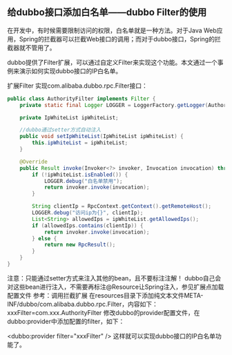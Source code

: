 ## 给dubbo接口添加白名单——dubbo Filter的使用

在开发中，有时候需要限制访问的权限，白名单就是一种方法。对于Java Web应用，Spring的拦截器可以拦截Web接口的调用；而对于dubbo接口，Spring的拦截器就不管用了。

dubbo提供了Filter扩展，可以通过自定义Filter来实现这个功能。本文通过一个事例来演示如何实现dubbo接口的IP白名单。

扩展Filter
实现com.alibaba.dubbo.rpc.Filter接口：
``` java
public class AuthorityFilter implements Filter {
    private static final Logger LOGGER = LoggerFactory.getLogger(AuthorityFilter.class);

    private IpWhiteList ipWhiteList;

    //dubbo通过setter方式自动注入
    public void setIpWhiteList(IpWhiteList ipWhiteList) {
        this.ipWhiteList = ipWhiteList;
    }

    @Override
    public Result invoke(Invoker<?> invoker, Invocation invocation) throws RpcException {
        if (!ipWhiteList.isEnabled()) {
            LOGGER.debug("白名单禁用");
            return invoker.invoke(invocation);
        }

        String clientIp = RpcContext.getContext().getRemoteHost();
        LOGGER.debug("访问ip为{}", clientIp);
        List<String> allowedIps = ipWhiteList.getAllowedIps();
        if (allowedIps.contains(clientIp)) {
            return invoker.invoke(invocation);
        } else {
            return new RpcResult();
        }
    }
}
```
注意：只能通过setter方式来注入其他的bean，且不要标注注解！
dubbo自己会对这些bean进行注入，不需要再标注@Resource让Spring注入，参见扩展点加载
配置文件
参考：调用拦截扩展
在resources目录下添加纯文本文件META-INF/dubbo/com.alibaba.dubbo.rpc.Filter，内容如下：
xxxFilter=com.xxx.AuthorityFilter
修改dubbo的provider配置文件，在dubbo:provider中添加配置的filter，如下：

<dubbo:provider filter="xxxFilter" />
这样就可以实现dubbo接口的IP白名单功能了。